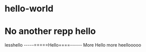 # hello-world
No another repp
hello
========
lesshello
-----=====Hello====------
More Hello 
more heellooooo
